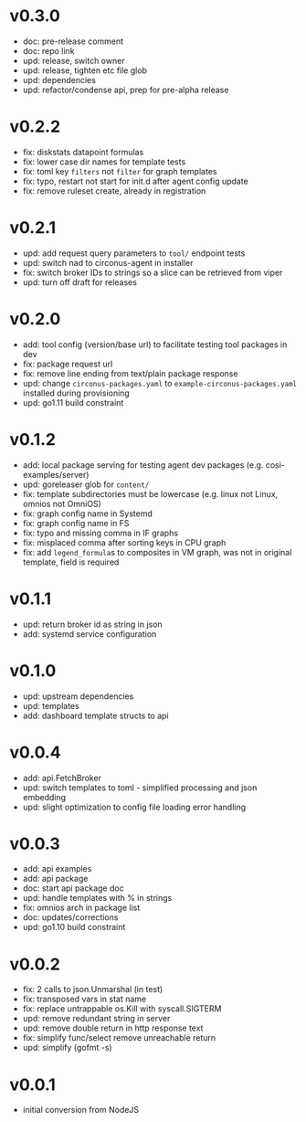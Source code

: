 # v0.3.0

* doc: pre-release comment
* doc: repo link
* upd: release, switch owner
* upd: release, tighten etc file glob
* upd: dependencies
* upd: refactor/condense api, prep for pre-alpha release

# v0.2.2

* fix: diskstats datapoint formulas
* fix: lower case dir names for template tests
* fix: toml key `filters` not `filter` for graph templates
* fix: typo, restart not start for init.d after agent config update
* fix: remove ruleset create, already in registration

# v0.2.1

* upd: add request query parameters to `tool/` endpoint tests
* upd: switch nad to circonus-agent in installer
* fix: switch broker IDs to strings so a slice can be retrieved from viper
* upd: turn off draft for releases

# v0.2.0

* add: tool config (version/base url) to facilitate testing tool packages in dev
* fix: package request url
* fix: remove line ending from text/plain package response
* upd: change `circonus-packages.yaml` to `example-circonus-packages.yaml` installed during provisioning
* upd: go1.11 build constraint

# v0.1.2

* add: local package serving for testing agent dev packages (e.g. cosi-examples/server)
* upd: goreleaser glob for `content/`
* fix: template subdirectories must be lowercase (e.g. linux not Linux, omnios not OmniOS)
* fix: graph config name in Systemd
* fix: graph config name in FS
* fix: typo and missing comma in IF graphs
* fix: misplaced comma after sorting keys in CPU graph
* fix: add `legend_formula`s to composites in VM graph, was not in original template, field is required

# v0.1.1

* upd: return broker id as string in json
* add: systemd service configuration

# v0.1.0

* upd: upstream dependencies
* upd: templates
* add: dashboard template structs to api

# v0.0.4

* add: api.FetchBroker
* upd: switch templates to toml - simplified processing and json embedding
* upd: slight optimization to config file loading error handling

# v0.0.3

* add: api examples
* add: api package
* doc: start api package doc
* upd: handle templates with % in strings
* fix: omnios arch in package list
* doc: updates/corrections
* upd: go1.10 build constraint

# v0.0.2

* fix: 2 calls to json.Unmarshal (in test)
* fix: transposed vars in stat name
* fix: replace untrappable os.Kill with syscall.SIGTERM
* upd: remove redundant string in server
* upd: remove double return in http response text
* fix: simplify func/select remove unreachable return
* upd: simplify (gofmt -s)

# v0.0.1

* initial conversion from NodeJS

